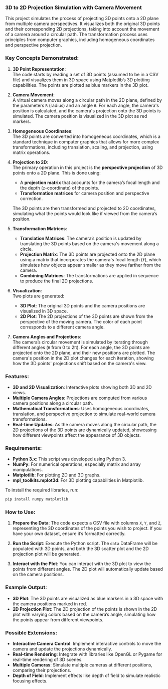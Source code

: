 ### 3D to 2D Projection Simulation with Camera Movement

This project simulates the process of projecting 3D points onto a 2D plane from multiple camera perspectives. It visualizes both the original 3D points and their corresponding 2D projections, taking into account the movement of a camera around a circular path. The transformation process uses principles from computer graphics, including homogeneous coordinates and perspective projection.

### Key Concepts Demonstrated:

1. **3D Point Representation**:  
   The code starts by reading a set of 3D points (assumed to be in a CSV file) and visualizes them in 3D space using Matplotlib’s 3D plotting capabilities. The points are plotted as blue markers in the 3D plot.

2. **Camera Movement**:  
   A virtual camera moves along a circular path in the 2D plane, defined by the parameters `R` (radius) and an angle `θ`. For each angle, the camera's position is calculated, and the camera's projection onto the 3D points is simulated. The camera position is visualized in the 3D plot as red markers.

3. **Homogeneous Coordinates**:  
   The 3D points are converted into homogeneous coordinates, which is a standard technique in computer graphics that allows for more complex transformations, including translation, scaling, and projection, using matrix operations.

4. **Projection to 2D**:  
   The primary operation in this project is the **perspective projection** of 3D points onto a 2D plane. This is done using:
   - A **projection matrix** that accounts for the camera’s focal length and the depth (`z`-coordinate) of the points.
   - **Transformation matrices** for camera position and perspective correction.
   
   The 3D points are then transformed and projected to 2D coordinates, simulating what the points would look like if viewed from the camera’s position.

5. **Transformation Matrices**:  
   - **Translation Matrices**: The camera’s position is updated by translating the 3D points based on the camera's movement along a circle.
   - **Projection Matrix**: The 3D points are projected onto the 2D plane using a matrix that incorporates the camera's focal length (`f`), which simulates how objects appear smaller as they move farther from the camera.
   - **Combining Matrices**: The transformations are applied in sequence to produce the final 2D projections.

6. **Visualization**:  
   Two plots are generated:
   - **3D Plot**: The original 3D points and the camera positions are visualized in 3D space.
   - **2D Plot**: The 2D projections of the 3D points are shown from the perspective of the moving camera. The color of each point corresponds to a different camera angle.

7. **Camera Angles and Projections**:  
   The camera’s circular movement is simulated by iterating through different angles (`θ` from 0 to 2π). For each angle, the 3D points are projected onto the 2D plane, and their new positions are plotted. The camera's position in the 2D plot changes for each iteration, showing how the 3D points' projections shift based on the camera's view.

### Features:
- **3D and 2D Visualization**: Interactive plots showing both 3D and 2D views.
- **Multiple Camera Angles**: Projections are computed from various camera positions along a circular path.
- **Mathematical Transformations**: Uses homogeneous coordinates, translation, and perspective projection to simulate real-world camera transformations.
- **Real-time Updates**: As the camera moves along the circular path, the 2D projections of the 3D points are dynamically updated, showcasing how different viewpoints affect the appearance of 3D objects.

### Requirements:
- **Python 3.x**: This script was developed using Python 3.
- **NumPy**: For numerical operations, especially matrix and array manipulations.
- **Matplotlib**: For plotting 2D and 3D graphs.
- **mpl_toolkits.mplot3d**: For 3D plotting capabilities in Matplotlib.

To install the required libraries, run:
```bash
pip install numpy matplotlib
```

### How to Use:
1. **Prepare the Data**: The code expects a CSV file with columns `X`, `Y`, and `Z`, representing the 3D coordinates of the points you wish to project. If you have your own dataset, ensure it’s formatted correctly.
   
2. **Run the Script**: Execute the Python script. The `data` DataFrame will be populated with 3D points, and both the 3D scatter plot and the 2D projection plot will be generated.

3. **Interact with the Plot**: You can interact with the 3D plot to view the points from different angles. The 2D plot will automatically update based on the camera positions.

### Example Output:
- **3D Plot**: The 3D points are visualized as blue markers in a 3D space with the camera positions marked in red.
- **2D Projection Plot**: The 2D projection of the points is shown in the 2D plot with varying colors based on the camera’s angle, simulating how the points appear from different viewpoints.

### Possible Extensions:
- **Interactive Camera Control**: Implement interactive controls to move the camera and update the projections dynamically.
- **Real-time Rendering**: Integrate with libraries like OpenGL or Pygame for real-time rendering of 3D scenes.
- **Multiple Cameras**: Simulate multiple cameras at different positions, comparing their projections.
- **Depth of Field**: Implement effects like depth of field to simulate realistic focusing effects.
